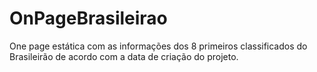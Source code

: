 # OnPageBrasileirao
One page estática com as informações dos 8 primeiros classificados do Brasileirão de acordo com a data de criação do projeto.
